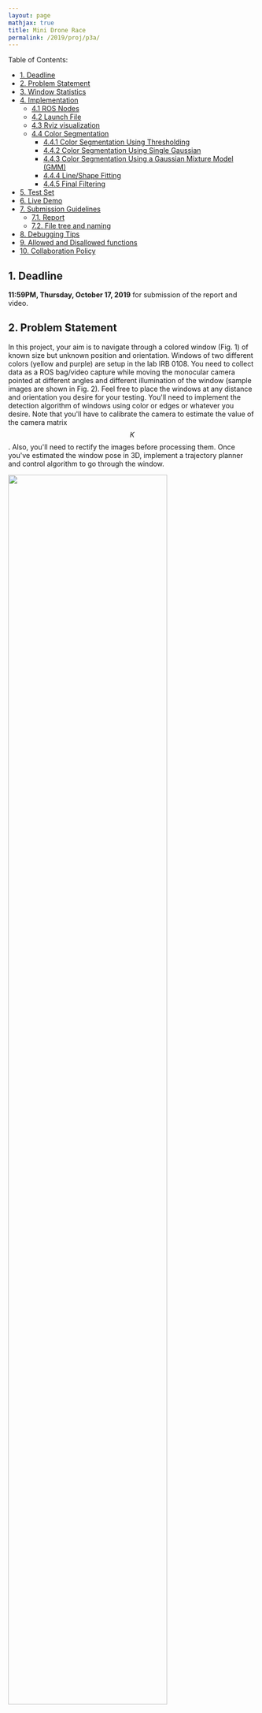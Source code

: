 ```yaml
---
layout: page
mathjax: true
title: Mini Drone Race 
permalink: /2019/proj/p3a/
---
```


Table of Contents:
- [1. Deadline](#due)
- [2. Problem Statement](#prob)
- [3. Window Statistics](#window)
- [4. Implementation](#implementation)
  - [4.1 ROS Nodes](#node)
  - [4.2 Launch File](#launch)
  - [4.3 Rviz visualization](#rviz)
  - [4.4 Color Segmentation](#seg)
    - [4.4.1 Color Segmentation Using Thresholding](#thresh)
    - [4.4.2 Color Segmentation Using Single Gaussian](#gauss)
    - [4.4.3 Color Segmentation Using a Gaussian Mixture Model (GMM)](#gmm)
    - [4.4.4 Line/Shape Fitting](#fit)
    - [4.4.5 Final Filtering](#filter)
- [5. Test Set](#test)
- [6. Live Demo](#live)
- [7. Submission Guidelines](#sub)
  - [7.1. Report](#report)
  - [7.2. File tree and naming](#files)
- [8. Debugging Tips](#debug)
- [9. Allowed and Disallowed functions](#allowed)
- [10. Collaboration Policy](#coll)

<a name='due'></a>
## 1. Deadline 
**11:59PM, Thursday, October 17, 2019** for submission of the report and video.

<a name='intro'></a>
## 2. Problem Statement
In this project, your aim is to navigate through a colored window (Fig. 1) of known size but unknown position and orientation. Windows of two different colors (yellow and purple) are setup in the lab IRB 0108. You need to collect data as a ROS bag/video capture while moving the monocular camera pointed at different angles and different illumination of the window (sample images are shown in Fig. 2). Feel free to place the windows at any distance and orientation you desire for your testing. You'll need to implement the detection algorithm of windows using color or edges or whatever you desire. Note that you'll have to calibrate the camera to estimate the value of the camera matrix $$K$$. Also, you'll need to rectify the images before processing them. Once you've estimated the window pose in 3D, implement a trajectory planner and control algorithm to go through the window. 

<div class="fig fighighlight">
  <img src="/assets/2019/p3/GapFlyt.png" width="80%">
  <div class="figcaption">
    Figure 1: Three colored windows placed behind each other (random position and orinentation). The aim is to fly through the windows as fast as possible.
  </div>
  <div style="clear:both;"></div>
</div>


<div class="fig fighighlight">
  <img src="/assets/2019/p3/Windows.png" width="100%">
  <div class="figcaption">
    Figure 2: The same window looks very different under different orientation and lighting/illumination settings.
  </div>
  <div style="clear:both;"></div>
</div>

<a name='window'></a>
## 3. Window Statistics

The window measures (length and breadth) are shown in the figure 3. Note that the height of the windows are unknown. Also, the windows may or may not be exactly rectangular as shown in the figure 3. The windows are made of white PVC pipes of diamemer 6.2 cm and are spray pained in yellow and or violet.

<div class="fig fighighlight">
  <img src="/assets/2019/p3/Windows2.png" width="80%">
  <div class="figcaption">
    Figure 3: Window dimensions.
  </div>
  <div style="clear:both;"></div>
</div>


<a name='implementation'></a>
## 4. Implementation

The instructors will place the quadrotor and the window at a certain orientation and position, making sure that the part of the window is visible in the first frame on take off. Your job is to detect the window and go through. There will be ONLY one window and that can be of either yellow or purple (you will informed only a minute before flying) and of some arbitrary height. You need to implement the following:

<a name='node'></a>
### 4.1 ROS Nodes
You need to create multiple ROS nodes to run your algorithm: one for vision, another for the control or one which does both. You can have any number of nodes as you desire.

<a name='launch'></a>
### 4.2 Launch File
All the above ROS nodes must be called using a single `launch` file.

<a name='rviz'></a>
### 4.3 Rviz visualization
You need to plot the window in `rviz` along with the trajectory (and pose i.e. both position and orientation) of your quadrotor. The `rviz` visualization must show the correct color: either purple or yellow. A sample visualization is shown in fig. 4.  

<div class="fig fighighlight">
  <img src="/assets/2019/p3/windowRviz.gif" width="80%">
  <div class="figcaption">
    Figure 4: Rviz Visualization of the detected windows.
  </div>
  <div style="clear:both;"></div>
</div>

<a name='seg'></a>
### 4.4 Color Segmentation

<a name='thresh'></a>
#### 4.4.1 Color Segmentation Using Thresholding

Implement color thresholding without using any built-in or third party code for color thresholding. Include your outputs (as a video) for the Test set. Feel free to use any color space you desire, you can use built-in or third party code for color conversions.

<a name='gauss'></a>
#### 4.4.2 Color Segmentation Using Single Gaussian

Implement color thresholding without using any built-in or third party code for color segmentation using a single gaussian. Include your outputs (as a video) for the Test set. Feel free to use any color space you desire, you can use built-in or third party code for color conversions and dataset labelling. 

<a name='gmm'></a>
#### 4.4.3 Color Segmentation Using a Gaussian Mixture Model (GMM)

Implement color thresholding without using any built-in or third party code for color segmentation using a GMM (use more than 1 gaussian).  Include your outputs (as a video) for the Test set. Feel free to use any color space you desire, you can use built-in or third party code for color conversions and dataset labelling. 

<a name='fit'></a>
#### 4.4.4 Line/Shape Fitting

Implement an algorithm to fit a line to the detected color without using any built-in or  third party code. You are allowed to use code for linear and non-linear optimizers, however any piece of code which fits a line directly is not allowed.

<a name='filter'></a>
#### 4.4.5 Final Filtering

Use any built-in and third party morphoplogical operation for this.

_Be sure to cite any third party code you use._

<a name='test'></a>
## 5. Test Set
A test set will be released 24 hours before the deadline. The test set will either be in the form of a ROS bag or a mp4 video showing one of the colored windows from different orientation, position and illumination. You have to output the detected corners of the window overlayed on each frame and export this to an mp4 video which you need to include in your report. You also need to display the pose the camera with respect to the window as numbers overlayed on the same video (please define your coordinate axes and origin in your report so we can make sense of your numbers).

<a name='live'></a>
## 6. Live Demo
On the day of the deadline, each team will be given a 15 minute slot for demonstrating their code in action to the instructors. The instructors will place the windows as well as the PRG Husky quadrotor as they wish (position, orientation and choice of colored window at different heights). The instructors will make sure that atleast a part of the window is in the visible region as seen from the first frame (note that it is not guarenteed that the complete window will be visible in the first frame). The task is the fly through the windows as fast as possible. You also need to show us a live visualization of your detection (corners of the window overlaid on the image) along with the 3D visualization of the window with the relative camera pose overlaid in rviz.


<a name='sub'></a>
## 7. Submission Guidelines

<b> If your submission does not comply with the following guidelines, you'll be given ZERO credit </b>

<a name='report'></a>
### 7.1. Report

Explain in detail your approach to complete the project, and describe any interesting problems you encountered and/or solutions you implemented.  You **MUST** include the following details in your writeup:

- Your report **MUST** be typeset in LaTeX in the IEEE Tran format provided to you in the ``Draft`` folder (Use the same draft folder from P1) and should of a conference quality paper.
- Present Vicon plots for each trajectory followed along with the estimated 3D window position overlaid on the same plot. (Show all three views ``X-Y``, ``X-Z`` and ``Y-Z``).
- Present the output videos for trajectory following along with the window estimates in real-time as ``Outputs/GapFlyt.mp4``. Be sure to use appropriate colors to plot the windows in ``rviz``, for eg., blue color for a blue window and so on.


<a name='files'></a>
### 7.2. File tree and naming

Your submission on ELMS/Canvas must be a ``zip`` file, following the naming convention ``TeamYourTeamNumber_p3a.zip``. If you email ID is ``1``, then the submission file should be named ``Team1_p3a.zip``. You can have any helper functions in sub-folders as you wish, be sure to index them using relative paths and if you have command line arguments for your Wrapper codes, make sure to have default values too. Please provide detailed instructions on how to run your code in ``README.md`` file. Please **DO NOT** include data in your submission.

```
TeamYourTeamNumber_p3a.zip
│   README.md
|   Your Code files 
|   ├── Any subfolders you want along with files 
|   Outputs
|   └──  GapFlyt.mp4
└── Report.pdf
```

<a name='debug'></a>
## 8. Debugging Tips
- To verify if your detections are working correctly, plot the corners of the window on the image, they should align with the true window corners. 
- To verify if your pose estimation is correct, re-project the estimated 3D corners of the window onto the image. They should be very close to the detected corners.

<a name='allowed'></a>
## 9. Allowed and Disallowed functions

<b> Allowed:

Any functions regarding reading, writing and displaying/plotting images and windows in `cv2`, `matplotlib`, `ROS`.
- Basic math utilities including convolution operations in `numpy` and `math`.
- Any functions for pretty plots.
- ``bebop_autonomy`` packages for controlling the PRGHusky.
- Functions for color thresholding including GMM.
- Functions for line fitting and corner detection.


<b> Disallowed:
- Any function that implements trajectory interpolation.
- Any function that directly detects the window.


<a name='coll'></a>
## 10. Collaboration Policy
You are encouraged to discuss the ideas with your peers. However, the code should be your own team's, and should be the result of you exercising your own understanding of it. If you reference anyone else's code in writing your project, you must properly cite it in your code (in comments) and your writeup. For the full honor code refer to the ENAE788M Fall 2019 website.
